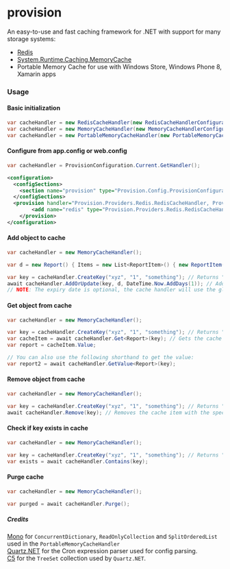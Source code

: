 provision
=========

An easy-to-use and fast caching framework for .NET with support for many storage systems:
* [Redis](http://redis.io/)
* [System.Runtime.Caching.MemoryCache](http://msdn.microsoft.com/en-us/library/system.runtime.caching.memorycache(v=vs.110).aspx)
* Portable Memory Cache for use with Windows Store, Windows Phone 8, Xamarin apps

### Usage
#### Basic initialization
```csharp
var cacheHandler = new RedisCacheHandler(new RedisCacheHandlerConfiguration("localhost", 6379, 3));
var cacheHandler = new MemoryCacheHandler(new MemoryCacheHandlerConfiguration("0 0 0/1 1/1 * ? *"));
var cacheHandler = new PortableMemoryCacheHandler(new PortableMemoryCacheHandlerConfiguration("0 0 0/1 1/1 * ? *"));
```
#### Configure from app.config or web.config
```csharp
var cacheHandler = ProvisionConfiguration.Current.GetHandler();
```
```xml
<configuration>
  <configSections>
    <section name="provision" type="Provision.Config.ProvisionConfiguration, Provision.Config" />
  </configSections>
  <provision handler="Provision.Providers.Redis.RedisCacheHandler, Provision.Providers.Redis" defaultConfiguration="redis">
		<add name="redis" type="Provision.Providers.Redis.RedisCacheHandlerConfiguration, Provision.Providers.Redis" database="3" host="10.1.14.149" prefix="glue" />
	</provision>
</configuration>
```
#### Add object to cache
```csharp
var cacheHandler = new MemoryCacheHandler();

var d = new Report() { Items = new List<ReportItem>() { new ReportItem() { Key = "1", Data = 100 } } };

var key = cacheHandler.CreateKey("xyz", "1", "something"); // Returns "xyz_1_something"
await cacheHandler.AddOrUpdate(key, d, DateTime.Now.AddDays(1)); // Adds the report to the cache with the key and sets the expiry date to 1 day forward
// NOTE: The expiry date is optional, the cache handler will use the global value for the cache handler if not specified
```
#### Get object from cache
```csharp
var cacheHandler = new MemoryCacheHandler();

var key = cacheHandler.CreateKey("xyz", "1", "something"); // Returns "xyz_1_something"
var cacheItem = await cacheHandler.Get<Report>(key); // Gets the cache item wrapper with the specified key
var report = cacheItem.Value;

// You can also use the following shorthand to get the value:
var report2 = await cacheHandler.GetValue<Report>(key); 
````
#### Remove object from cache
```csharp
var cacheHandler = new MemoryCacheHandler();

var key = cacheHandler.CreateKey("xyz", "1", "something"); // Returns "xyz_1_something"
await cacheHandler.Remove(key); // Removes the cache item with the specified key
```
#### Check if key exists in cache
```csharp
var cacheHandler = new MemoryCacheHandler();

var key = cacheHandler.CreateKey("xyz", "1", "something"); // Returns "xyz_1_something"
var exists = await cacheHandler.Contains(key);
```
#### Purge cache
```csharp
var cacheHandler = new MemoryCacheHandler();

var purged = await cacheHandler.Purge();
```


##### Credits
[Mono](http://www.mono-project.com/) for `ConcurrentDictionary`, `ReadOnlyCollection` and `SplitOrderedList` used in the `PortableMemoryCacheHandler`  
[Quartz.NET](http://www.quartz-scheduler.net/) for the Cron expression parser used for config parsing.  
[C5](http://www.itu.dk/research/c5/) for the `TreeSet` collection used by `Quartz.NET`.
